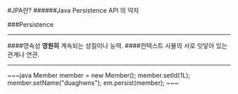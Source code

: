 #JPA란?
######Java Persistence API 의 약자

###Persistence
<hr>

####영속성
**영원히** 계속되는 성질이나 능력.
####컨텍스트
사물의 서로 잇닿아 있는 관계나 연관.


<hr>
~~~java
Member member = new Member();
member.setId(1L);
member.setName("duaghwns");
em.persist(member);
~~~